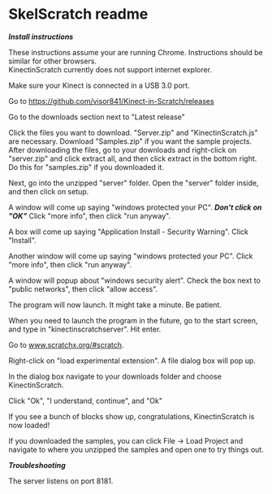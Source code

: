 # SkelScratch readme

***Install instructions***

These instructions assume your are running Chrome. Instructions should be similar for other browsers.  
KinectinScratch currently does not support internet explorer.

Make sure your Kinect is connected in a USB 3.0 port.

Go to https://github.com/visor841/Kinect-in-Scratch/releases

Go to the downloads section next to "Latest release"

Click the files you want to download. "Server.zip" and "KinectinScratch.js" are necessary. Download "Samples.zip" if you want the sample projects. After downloading the files, go to your downloads and right-click on "server.zip" and click extract all, and then click extract in the bottom right. Do this for "samples.zip" if you downloaded it.

Next, go into the unzipped "server" folder. Open the "server" folder inside, and then click on setup.

A window will come up saying "windows protected your PC". ***Don't click on "OK"*** Click "more info", then click "run anyway".

A box will come up saying "Application Install - Security Warning". Click "Install".

Another window will come up saying "windows protected your PC". Click "more info", then click "run anyway".

A window will popup about "windows security alert". Check the box next to "public networks", then click "allow access".

The program will now launch.  It might take a minute. Be patient.

When you need to launch the program in the future, go to the start screen, and type in "kinectinscratchserver". Hit enter.

Go to www.scratchx.org/#scratch.

Right-click on "load experimental extension". A file dialog box will pop up.

In the dialog box navigate to your downloads folder and choose KinectinScratch.

Click "Ok", "I understand, continue", and "Ok"

If you see a bunch of blocks show up, congratulations, KinectinScratch is now loaded!

If you downloaded the samples, you can click File -> Load Project and navigate to where you unzipped the samples and open one to try things out.


***Troubleshooting***

The server listens on port 8181.